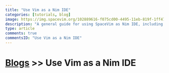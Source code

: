 ```yaml
---
title: "Use Vim as a Nim IDE"
categories: [tutorials, blog]
image: https://img.spacevim.org/102889616-f075cd00-4495-11eb-819f-1ff4721cbd69.png
description: "A general guide for using SpaceVim as Nim IDE, including layer configuration, requiems installation and usage."
type: article
comments: true
commentsID: "Use Vim as a Nim IDE"
---
```


# [Blogs](../blog/) >> Use Vim as a Nim IDE
